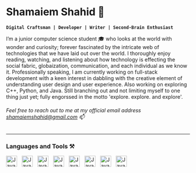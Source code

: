 # Shamaiem Shahid 🌱
**` Digital Craftsman | Developer | Writer | Second-Brain Enthusiast `**

<p> I’m a junior computer science student 🎓 who looks at the world with wonder and curiosity; forever fascinated by the intricate web of technologies that we have laid out over the world. I thoroughly enjoy reading, watching, and listening about how technology is effecting the social fabric, globaization, communication, and each individual as we know it. Professionally speaking, I am currently working on full-stack development with a keen interest in dabbling with the creative element of understanding user design and user experience. Also working on exploring C++, Python, and Java. Still branching out and not limiting myself to one thing just yet; fully engorssed in the motto 'explore. explore. and explore'. </p>

###### Feel free to reach out to me at my official email address shamaiemshahid@gmail.com 📫

----

### Languages and Tools ⚒️

<!--- HTML --->
<img align="Left" alt="Java" width="30px" style="padding-right:10px" src="https://cdn.jsdelivr.net/gh/devicons/devicon/icons/html5/html5-plain.svg" />
<!--- CSS --->
<img align="Left" alt="Java" width="30px" style="padding-right:10px" src="https://cdn.jsdelivr.net/gh/devicons/devicon/icons/css3/css3-plain.svg" />
<!--- JavaScript --->
<!---
<img align="Left" alt="Java" width="30px" style="padding-right:10px" src="https://cdn.jsdelivr.net/gh/devicons/devicon/icons/javascript/javascript-original.svg" />
--->
<!--- Node.js --->
<!---
<img align="Left" alt="Java" width="30px" style="padding-right:10px" src="https://cdn.jsdelivr.net/gh/devicons/devicon/icons/nodejs/nodejs-plain-wordmark.svg" />
--->
<!--- C++ --->
<img align="Left" alt="Java" width="30px" style="padding-right:10px" src="https://cdn.jsdelivr.net/gh/devicons/devicon/icons/cplusplus/cplusplus-line.svg"/>
<!--- Python --->
<img align="Left" alt="Java" width="30px" style="padding-right:10px" src="https://cdn.jsdelivr.net/gh/devicons/devicon/icons/python/python-original.svg" />
<!--- Java --->
<img align="Left" alt="Java" width="30px" style="padding-right:10px" src="https://cdn.jsdelivr.net/gh/devicons/devicon/icons/java/java-original.svg" />
<!--- VS CODE --->
<img align="Left" alt="Java" width="30px" style="padding-right:10px" src="https://cdn.jsdelivr.net/gh/devicons/devicon/icons/vscode/vscode-original.svg" />
<!--- Intellij Idea --->
<img align="Left" alt="Java" width="30px" style="padding-right:10px" src="https://cdn.jsdelivr.net/gh/devicons/devicon/icons/intellij/intellij-original.svg" />     
<!--- Linux --->
<img align="Left" alt="Java" width="30px" style="padding-right:10px" src="https://cdn.jsdelivr.net/gh/devicons/devicon/icons/linux/linux-original.svg" />
          
</br> 


#
